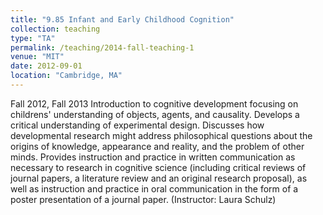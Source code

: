 ```yaml
---
title: "9.85 Infant and Early Childhood Cognition"
collection: teaching
type: "TA"
permalink: /teaching/2014-fall-teaching-1
venue: "MIT"
date: 2012-09-01
location: "Cambridge, MA"
---
```


Fall 2012, Fall 2013
Introduction to cognitive development focusing on childrens' understanding of objects, agents, and causality. Develops a critical understanding of experimental design. Discusses how developmental research might address philosophical questions about the origins of knowledge, appearance and reality, and the problem of other minds. Provides instruction and practice in written communication as necessary to research in cognitive science (including critical reviews of journal papers, a literature review and an original research proposal), as well as instruction and practice in oral communication in the form of a poster presentation of a journal paper. (Instructor: Laura Schulz) 

[OpenCourseWare site]: http://ocw.mit.edu/courses/brain-and-cognitive-sciences/9-85-infant-and-early-childhood-cognition-fall-2012/